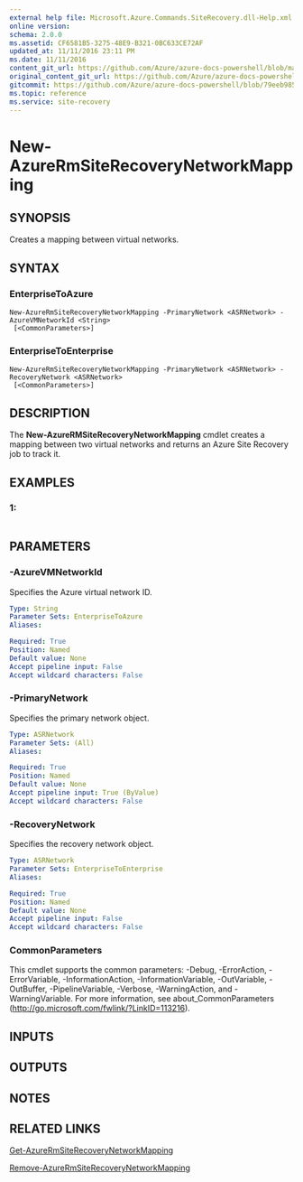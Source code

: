 ```yaml
---
external help file: Microsoft.Azure.Commands.SiteRecovery.dll-Help.xml
online version:
schema: 2.0.0
ms.assetid: CF6581B5-3275-48E9-B321-0BC633CE72AF
updated_at: 11/11/2016 23:11 PM
ms.date: 11/11/2016
content_git_url: https://github.com/Azure/azure-docs-powershell/blob/master/azureps-cmdlets-docs/ResourceManager/AzureRM.SiteRecovery/v2.1.0/New-AzureRmSiteRecoveryNetworkMapping.md
original_content_git_url: https://github.com/Azure/azure-docs-powershell/blob/master/azureps-cmdlets-docs/ResourceManager/AzureRM.SiteRecovery/v2.1.0/New-AzureRmSiteRecoveryNetworkMapping.md
gitcommit: https://github.com/Azure/azure-docs-powershell/blob/79eeb985ea480979357fb4695832a0c3d29a48bf
ms.topic: reference
ms.service: site-recovery
---
```


# New-AzureRmSiteRecoveryNetworkMapping

## SYNOPSIS
Creates a mapping between virtual networks.

## SYNTAX

### EnterpriseToAzure
```
New-AzureRmSiteRecoveryNetworkMapping -PrimaryNetwork <ASRNetwork> -AzureVMNetworkId <String>
 [<CommonParameters>]
```

### EnterpriseToEnterprise
```
New-AzureRmSiteRecoveryNetworkMapping -PrimaryNetwork <ASRNetwork> -RecoveryNetwork <ASRNetwork>
 [<CommonParameters>]
```

## DESCRIPTION
The **New-AzureRMSiteRecoveryNetworkMapping** cmdlet creates a mapping between two virtual networks and returns an Azure Site Recovery job to track it.

## EXAMPLES

### 1:
```

```

## PARAMETERS

### -AzureVMNetworkId
Specifies the Azure virtual network ID.

```yaml
Type: String
Parameter Sets: EnterpriseToAzure
Aliases: 

Required: True
Position: Named
Default value: None
Accept pipeline input: False
Accept wildcard characters: False
```

### -PrimaryNetwork
Specifies the primary network object.

```yaml
Type: ASRNetwork
Parameter Sets: (All)
Aliases: 

Required: True
Position: Named
Default value: None
Accept pipeline input: True (ByValue)
Accept wildcard characters: False
```

### -RecoveryNetwork
Specifies the recovery network object.

```yaml
Type: ASRNetwork
Parameter Sets: EnterpriseToEnterprise
Aliases: 

Required: True
Position: Named
Default value: None
Accept pipeline input: False
Accept wildcard characters: False
```

### CommonParameters
This cmdlet supports the common parameters: -Debug, -ErrorAction, -ErrorVariable, -InformationAction, -InformationVariable, -OutVariable, -OutBuffer, -PipelineVariable, -Verbose, -WarningAction, and -WarningVariable. For more information, see about_CommonParameters (http://go.microsoft.com/fwlink/?LinkID=113216).

## INPUTS

## OUTPUTS

## NOTES

## RELATED LINKS

[Get-AzureRmSiteRecoveryNetworkMapping](./Get-AzureRmSiteRecoveryNetworkMapping.md)

[Remove-AzureRmSiteRecoveryNetworkMapping](./Remove-AzureRmSiteRecoveryNetworkMapping.md)


